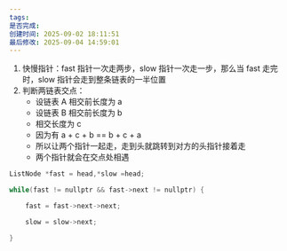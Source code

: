 ```yaml
---
tags:
是否完成:
创建时间: 2025-09-02 18:11:51
最后修改: 2025-09-04 14:59:01
---
```

1. 快慢指针：fast 指针一次走两步，slow 指针一次走一步，那么当 fast 走完时，slow 指针会走到整条链表的一半位置
2. 判断两链表交点：
	- 设链表 A 相交前长度为 a
	- 设链表 B 相交前长度为 b
	- 相交长度为 c
	- 因为有 a + c + b == b + c + a
	- 所以让两个指针一起走，走到头就跳转到对方的头指针接着走
	- 两个指针就会在交点处相遇

```java
ListNode *fast = head,*slow =head;

while(fast != nullptr && fast->next != nullptr) {

	fast = fast->next->next;

	slow = slow->next;

}
```

